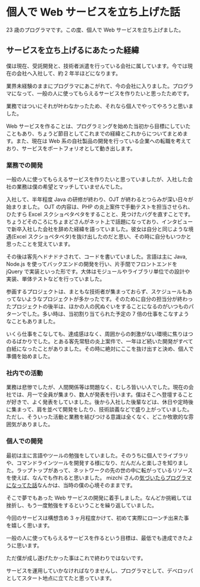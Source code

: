 # 個人で Web サービスを立ち上げた話

23 歳のプログラマです。この度、個人で Web サービスを立ち上げました。

## サービスを立ち上げるにあたった経緯

僕は現在、受託開発と、技術者派遣を行っている会社に属しています。今では現在の会社へ入社して、約 2 年半ほどになります。

業界未経験のままにプログラマにあこがれて、今の会社に入りました。プログラマになって、一般の人に使ってもらえるサービスを作りたいと思ったためです。

業務ではついにそれが叶わなかったため、それなら個人でやってやろうと思いました。

Web サービスを作ることは、プログラミングを始めた当初から目標にしていたこともあり、ちょうど節目としてこれまでの経緯とこれからについてまとめます。また、現在は Web 系の自社製品の開発を行っている企業への転職を考えており、サービスをポートフォリオとして動き出します。

### 業務での開発

一般の人に使ってもらえるサービスを作りたいと思っていましたが、入社した会社の業務は僕の希望とマッチしていませんでした。

入社して、半年程度 Java の研修が終わり、OJT が終わるとつらみが深い日々が始まりました。
OJT の内容は、PHP の炎上案件で手動テストを担当させられ、ひたすら Excel スクショペタペタをすることと、見つけたバグを直すことです。ちょうどそのころにちょまどさんがネット上で話題になっており、インタビューで新卒入社した会社を辞めた経緯を語っていました。彼女は自分と同じような境遇(Excel スクショペタペタ)を抜け出したのだと思い、その時に自分もいつかと思ったことを覚えています。

その後は客先へドナドナされて、コードを書いていました。言語は主に Java, Node.js を使ってバックエンドの開発を行い、片手間でフロントエンドを jQuery で実装といった形です。大体はモジュールやライブラリ単位での設計や実装、単体テストなどを行っていました。

参画するプロジェクトは、まともな技術者が集まっておらず、スケジュールもあってないようなプロジェクトが多かったです。そのために自分の担当分が終わったプロジェクトの後半は、ほかの人の尻ぬぐいをすることになるのがいつものパターンでした。多い時は、当初割り当てられた予定の 7 倍の仕事をこなすようなこともありました。

いくら仕事をこなしても、達成感はなく、周囲からの刺激がない環境に焦りはつのるばかりでした。とある客先常駐の炎上案件で、一年ほど続いた開発がすべて白紙になったことがありました。その時に絶対にここを抜け出すと決め、個人で準備を始めました。

### 社内での活動

業務は悲惨でしたが、人間関係等は問題なく、むしろ皆いい人でした。現在の会社では、月一で全員が集まり、数人が発表を行います。僕はそこへ登壇することが好きで、よく発表をしていました。後から入社した後輩などは、休日や定時後に集まって、肩を並べて開発をしたり、技術談義などで盛り上がっていました。ただし、そういった活動と業務を結びつける意識は全くなく、どこか牧歌的な雰囲気がありました。

### 個人での開発

最初は主に言語やツールの勉強をしていました。そのうちに個人でライブラリや、コマンドラインツールを開発する様になり、だんだんと楽しさを知りました。ラップトップがあって、ネットワークの先の世の中に転がっているリソースを使えば、なんでも作れると思いました。
mizchi さんの[気づいたらプログラマになってた話](https://mizchi.github.io/kyonmm-lt/)なんかは、当時の僕の心境そのままです。

そこで夢でもあった Web サービスの開発に着手しました。なんどか挑戦しては挫折し、もう一度勉強をするということを繰り返していました。

今回のサービスは構想含め 3 ヶ月程度かけて、初めて実際にローンチ出来た事を嬉しく思います。

一般の人に使ってもらえるサービスを作るという目標は、最低でも達成できたように思います。

ただ僕が成し遂げたかった事はこれで終わりではないです。

サービスを運用していかなければなりませんし、プログラマとして、デベロッパとしてスタート地点に立てたと思っています。
